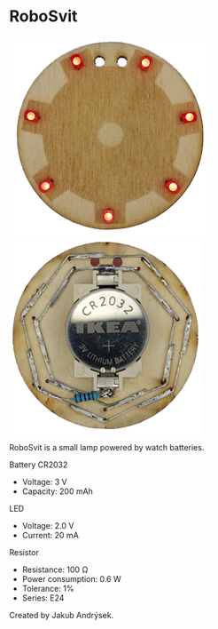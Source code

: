 # RoboSvit

![RoboSvit front side](assets/roboSvit-propag/photo/roboSvit-propag-04.png)
![RoboSvit back side](assets/roboSvit-propag/photo/roboSvit-propag-03.png)

RoboSvit is a small lamp powered by watch batteries.

Battery CR2032
- Voltage: 3 V
- Capacity: 200 mAh

LED
- Voltage: 2.0 V
- Current: 20 mA

Resistor
- Resistance: 100 Ω
- Power consumption: 0.6 W
- Tolerance: 1%
- Series: E24

Created by Jakub Andrýsek.